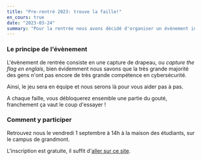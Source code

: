 ```yaml
---
title: "Pre-rentré 2023: trouve la faille!"
en_cours: true
date: "2023-03-24"
summary: "Pour la rentrée nous avons décidé d'organiser un évènement introductif à la cybersécurité pour les L1."
---
```


### Le principe de l'évènement

L'évènement de rentrée consiste en une capture de drapeau, ou *capture the flag en englais*, 
bien évidemment nous savons que la très grande majorité des gens n'ont pas encore de très grande compétence en cybersécurité.

Ainsi, le jeu sera en équipe et nous serons là pour vous aider pas à pas. 

A chaque faille, vous débloquerez ensemble une partie du gouté, franchement ça vaut le coup d'essayer ! 


### Comment y participer

Retrouvez nous le vendredi 1 septembre à 14h à la maison des étudiants, sur le campus de grandmont. 

L'inscription est gratuite, il suffit d'[aller sur ce site](https://www.helloasso.com/associations/societe-chevaleresque-des-programmeurs-37/evenements/capture-the-flag).
